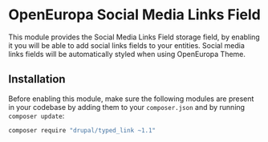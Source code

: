 # OpenEuropa Social Media Links Field

This module provides the Social Media Links Field storage field, by enabling it you will be able to add social links
fields to your entities. Social media links fields will be automatically styled when using OpenEuropa Theme.

## Installation

Before enabling this module, make sure the following modules are present in your codebase by adding them to your
`composer.json` and by running `composer update`:

```bash
composer require "drupal/typed_link ~1.1"
```
